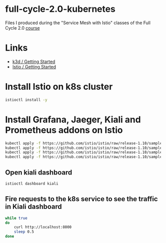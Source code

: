 # full-cycle-2.0-kubernetes

Files I produced during the "Service Mesh with Istio" classes of the Full Cycle 2.0 [course](https://drive.google.com/file/d/1MdN-qK_8Pfg6YI3TSfSa5_2-FHmqGxEP/view?usp=sharing)

# Links

- [k3d / Getting Started](https://k3d.io/)
- [Istio / Getting Started](https://istio.io/latest/docs/setup/getting-started/)

# Install Istio on k8s cluster

```sh
istioctl install -y
```

# Install Grafana, Jaeger, Kiali and Prometheus addons on Istio

```sh
kubectl apply -f https://github.com/istio/istio/raw/release-1.10/samples/addons/grafana.yaml
kubectl apply -f https://github.com/istio/istio/raw/release-1.10/samples/addons/jaeger.yaml
kubectl apply -f https://github.com/istio/istio/raw/release-1.10/samples/addons/kiali.yaml
kubectl apply -f https://github.com/istio/istio/raw/release-1.10/samples/addons/prometheus.yaml
```

## Open kiali dashboard

```sh
istioctl dashboard kiali
```

## Fire requests to the k8s service to see the traffic in Kiali dashboard

```sh
while true
do      
    curl http://localhost:8000
    sleep 0.5
done
```
